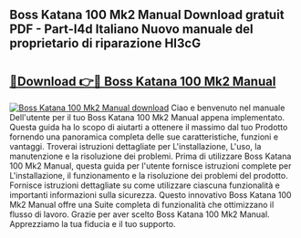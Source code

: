 ## Boss Katana 100 Mk2 Manual Download gratuit PDF - Part-l4d Italiano Nuovo manuale del proprietario di riparazione HI3cG

# <h2><a href="http://dfg5kry.blite.top/?on=Boss+Katana+100+Mk2+Manual">🔗Download 👉🔴 Boss Katana 100 Mk2 Manual</a></h2>

[![Boss Katana 100 Mk2 Manual download](https://i.imgur.com/lujVjoI.png)](http://dfg5kry.blite.top/?on=Boss+Katana+100+Mk2+Manual)
Ciao e benvenuto nel manuale Dell'utente per il tuo Boss Katana 100 Mk2 Manual appena implementato. Questa guida ha lo scopo di aiutarti a ottenere il massimo dal tuo Prodotto fornendo una panoramica completa delle sue caratteristiche, funzioni e vantaggi. Troverai istruzioni dettagliate per L'installazione, L'uso, la manutenzione e la risoluzione dei problemi. Prima di utilizzare Boss Katana 100 Mk2 Manual, questa guida per l'utente fornisce istruzioni complete per L'installazione, il funzionamento e la risoluzione dei problemi del prodotto. Fornisce istruzioni dettagliate su come utilizzare ciascuna funzionalità e importanti informazioni sulla sicurezza. Questo innovativo Boss Katana 100 Mk2 Manual offre una Suite completa di funzionalità che ottimizzano il flusso di lavoro. Grazie per aver scelto Boss Katana 100 Mk2 Manual. Apprezziamo la tua fiducia e il tuo supporto.
